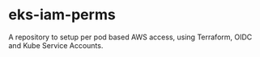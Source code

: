 # eks-iam-perms
A repository to setup per pod based AWS access, using Terraform, OIDC and Kube Service Accounts.
